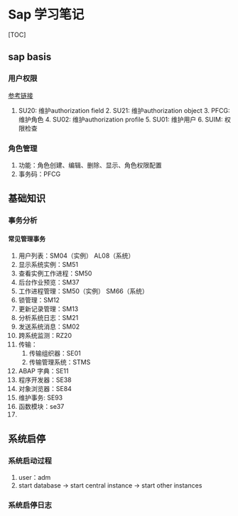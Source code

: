 # Sap 学习笔记

[TOC]



## sap basis

### 用户权限 

[参考链接](https://blog.csdn.net/morning_snow/article/details/46986319)

   1. SU20: 维护authorization field
      2. SU21: 维护authorization object
      3. PFCG: 维护角色
      4. SU02: 维护authorization profile
      5. SU01: 维护用户
      6. SUIM: 权限检查
### 角色管理
   1. 功能：角色创建、编辑、删除、显示、角色权限配置
   2. 事务码：PFCG

## 基础知识

### 事务分析
#### 常见管理事务

1. 用户列表：SM04（实例） AL08（系统）
2. 显示系统实例：SM51
3. 查看实例工作进程：SM50
4. 后台作业预览：SM37
5. 工作进程管理：SM50（实例） SM66（系统）
6. 锁管理：SM12
7. 更新记录管理：SM13
8. 分析系统日志：SM21
9. 发送系统消息：SM02
10. 跨系统监测：RZ20
11. 传输：
    1. 传输组织器：SE01
    2. 传输管理系统：STMS
12. ABAP 字典：SE11
13. 程序开发器：SE38
14. 对象浏览器：SE84
15. 维护事务: SE93
16. 函数模块：se37
17. 

## 系统启停

### 系统启动过程

1. user：<sid>adm
2. start database -> start central instance -> start other instances

### 系统启停日志





